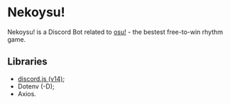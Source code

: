 # Nekoysu!

Nekoysu! is a Discord Bot related to [osu!](https://osu.ppy.sh/) - the bestest free-to-win rhythm game.



## Libraries

- [discord.js (v14)](https://discord.js.org/);
- Dotenv (-D);
- Axios.